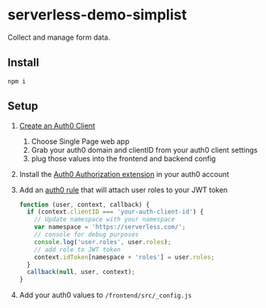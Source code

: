 # serverless-demo-simplist

Collect and manage form data.

## Install

```
npm i
```

## Setup

1. [Create an Auth0 Client](https://manage.auth0.com/#/clients/create)

    1. Choose Single Page web app
    2. Grab your auth0 domain and clientID from your auth0 client settings
    3. plug those values into the frontend and backend config

2. Install the [Auth0 Authorization extension](https://manage.auth0.com/#/extensions) in your auth0 account

3. Add an [auth0 rule](https://manage.auth0.com/#/rules) that will attach user roles to your JWT token

    ```js
    function (user, context, callback) {
      if (context.clientID === 'your-auth-client-id') {
        // Update namespace with your namespace
        var namespace = 'https://serverless.com/';
        // console for debug purposes
        console.log('user.roles', user.roles);
        // add role to JWT token
        context.idToken[namespace + 'roles'] = user.roles;
      }
      callback(null, user, context);
    }
    ```

4. Add your auth0 values to `/frontend/src/_config.js`
